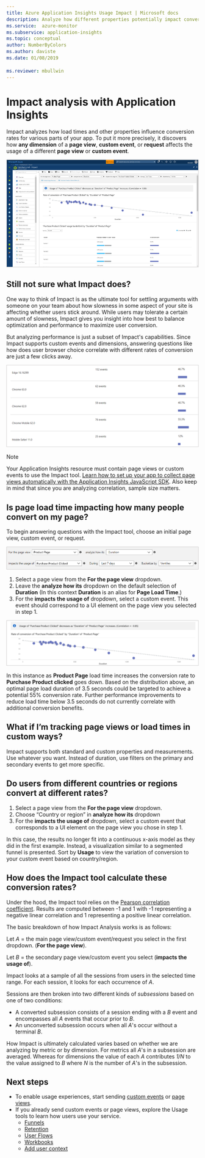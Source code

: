 ```yaml
---
title: Azure Application Insights Usage Impact | Microsoft docs
description: Analyze how different properties potentially impact conversion rates for parts of your apps.
ms.service:  azure-monitor
ms.subservice: application-insights
ms.topic: conceptual
author: NumberByColors
ms.author: daviste
ms.date: 01/08/2019

ms.reviewer: mbullwin
---
```


# Impact analysis with Application Insights

Impact analyzes how load times and other properties influence conversion rates for various parts of your app. To put it more precisely, it discovers how **any dimension** of a **page view**, **custom event**, or **request** affects the usage of a different **page view** or **custom event**. 

![Impact tool](./media/usage-impact/0001-impact.png)

## Still not sure what Impact does?

One way to think of Impact is as the ultimate tool for settling arguments with someone on your team about how slowness in some aspect of your site is affecting whether users stick around. While users may tolerate a certain amount of slowness, Impact gives you insight into how best to balance optimization and performance to maximize user conversion.

But analyzing performance is just a subset of Impact's capabilities. Since Impact supports custom events and dimensions, answering questions like how does user browser choice correlate with different rates of conversion are just a few clicks away.

![Screenshot conversion by browsers](./media/usage-impact/0004-browsers.png)

> [!NOTE]
> Your Application Insights resource must contain page views or custom events to use the Impact tool. [Learn how to set up your app to collect page views automatically with the Application Insights JavaScript SDK](../../azure-monitor/app/javascript.md). Also keep in mind that since you are analyzing correlation, sample size matters.
>
>

## Is page load time impacting how many people convert on my page?

To begin answering questions with the Impact tool, choose an initial page view, custom event, or request.

![Impact tool](./media/usage-impact/0002-dropdown.png)

1. Select a page view from the **For the page view** dropdown.
2. Leave the **analyze how its** dropdown on the default selection of **Duration** (In this context **Duration** is an alias for **Page Load Time**.)
3. For the **impacts the usage of** dropdown, select a custom event. This event should correspond to a UI element on the page view you selected in step 1.

![Screenshot of results](./media/usage-impact/0003-results.png)

In this instance as **Product Page** load time increases the conversion rate to **Purchase Product clicked** goes down. Based on the distribution above, an optimal page load duration of 3.5 seconds could be targeted to achieve a potential 55% conversion rate. Further performance improvements to reduce load time below 3.5 seconds do not currently correlate with additional conversion benefits.

## What if I’m tracking page views or load times in custom ways?

Impact supports both standard and custom properties and measurements. Use whatever you want. Instead of duration,
use filters on the primary and secondary events to get more specific.

## Do users from different countries or regions convert at different rates?

1. Select a page view from the **For the page view** dropdown.
2. Choose “Country or region” in **analyze how its** dropdown
3. For the **impacts the usage of** dropdown, select a custom event that corresponds to a UI element on the page view you chose in step 1.

In this case, the results no longer fit into a continuous x-axis model as they did in the first example. Instead, a visualization similar to a segmented funnel is presented. Sort by **Usage** to view the variation of conversion to your custom event based on country/region.


## How does the Impact tool calculate these conversion rates?

Under the hood, the Impact tool relies on the [Pearson correlation coefficient](https://en.wikipedia.org/wiki/Pearson_correlation_coefficient). Results are computed between -1 and 1 with -1 representing a negative linear correlation and 1 representing a positive linear correlation.

The basic breakdown of how Impact Analysis works is as follows:

Let _A_ = the main page view/custom event/request you select in the first dropdown. (**For the page view**).

Let _B_ = the secondary page view/custom event you select (**impacts the usage of**).

Impact looks at a sample of all the sessions from users in the selected time range. For each session, it looks for each occurrence of _A_.

Sessions are then broken into two different kinds of _subsessions_ based on one of two conditions:

- A converted subsession consists of a session ending with a _B_ event and encompasses all _A_ events that occur prior to _B_.
- An unconverted subsession occurs when all _A_'s occur without a terminal _B_.

How Impact is ultimately calculated varies based on whether we are analyzing by metric or by dimension. For metrics all _A_'s in a subsession are averaged. Whereas for dimensions the value of each _A_ contributes _1/N_ to the value assigned to _B_ where _N_ is the number of _A_'s in the subsession.

## Next steps

- To enable usage experiences, start sending [custom events](https://docs.microsoft.com/azure/application-insights/app-insights-api-custom-events-metrics#trackevent) or [page views](https://docs.microsoft.com/azure/application-insights/app-insights-api-custom-events-metrics#page-views).
- If you already send custom events or page views, explore the Usage tools to learn how users use your service.
    - [Funnels](usage-funnels.md)
    - [Retention](usage-retention.md)
    - [User Flows](usage-flows.md)
    - [Workbooks](../../azure-monitor/app/usage-workbooks.md)
    - [Add user context](usage-send-user-context.md)
